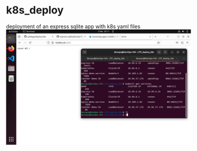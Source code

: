 # k8s_deploy
deployment of an express sqlite app with k8s yaml files
![alt text](https://github.com/SabbaghAladdine/k8s_deploy/blob/main/final_result.png?raw=true) 